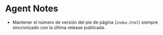 # Agent Notes

- Mantener el número de versión del pie de página (`index.html`) siempre sincronizado con la última release publicada.
